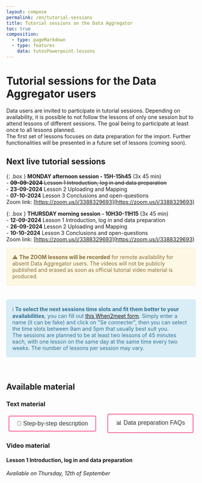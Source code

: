 ```yaml
---
layout: compose
permalink: /en/tutorial-sessions
title: Tutorial sessions on the Data Aggregator
toc: true
composition:
  - type: pageMarkdown
  - type: features
    data: tutosPowerpoint.lessons
---
```


# Tutorial sessions for the Data Aggregator users

Data users are invited to participate in tutorial sessions. Depending on availability, it is possible to not follow the lessons of only one session but to attend lessons of different sessions. The goal being to participate at least once to all lessons planned.
<br>
The first set of lessons focuses on data preparation for the import. Further functionalities will be presented in a future set of lessons (coming soon).

## Next live tutorial sessions

{: .box }
**MONDAY afternoon session - 15H-15h45** (3x 45 min)
<br>- ~~**09-09-2024** Lesson 1 Introduction, log in and data preparation~~
<br>- **23-09-2024** Lesson 2 Uploading and Mapping
<br>- **07-10-2024** Lesson 3 Conclusions and open-questions
<br>Zoom link: [https://zoom.us/j/3388329693](https://zoom.us/j/3388329693)


{: .box }
**THURSDAY morning session - 10H30-11H15** (3x 45 min)
<br>- **12-09-2024** Lesson 1 Introduction, log in and data preparation
<br>- **26-09-2024** Lesson 2 Uploading and Mapping
<br>- **10-10-2024** Lesson 3 Conclusions and open-questions
<br>Zoom link: [https://zoom.us/j/3388329693](https://zoom.us/j/3388329693)


<div style="padding: 15px; border: 1px solid transparent; border-color: transparent; margin-bottom: 20px; border-radius: 4px; color: #8a6d3b;; background-color: #fcf8e3; border-color: #faebcc;">
⚠️ <strong>The ZOOM lessons will be recorded</strong> for remote availability for absent Data Aggregator users. The videos will not be publicly published and erased as soon as official tutorial video material is produced.
</div>

<br>

<div style="padding: 15px; border: 1px solid transparent; border-color: transparent; margin-bottom: 20px; border-radius: 4px; color: #31708f; background-color: #d9edf7; border-color: #bce8f1;">
ℹ️ <strong>To select the next sessions time slots and fit them better to your availabilities</strong>, you can fill out <a href='https://www.when2meet.com/?26382542-qnMyB'>this When2meet form</a>. Simply enter a name (it can be fake) and click on "Se connecter", then you can select the time slots between 9am and 5pm that usually best suit you.<br> The sessions are planned to be at least two lessons of 45 minutes each, with one lesson on the same day at the same time every two weeks. The number of lessons per session may vary.
</div>

<br>

## Available material

### Text material

<div style="display: flex; justify-content: center; align-items: center; gap: 30px;">
  <a href="/en/how-to-publish-data" style="text-decoration: none;">
    <button style="padding: 10px 20px; font-size: 16px; border: 2px solid #FA5E97; border-radius: 4px; background-color: transparent; color: #333; cursor: pointer;"
            onmouseover="this.style.color='#FA5E97';"
            onmouseout="this.style.color='#333';">
      🥾 Step-by-step description
    </button>
  </a>
  <a href="/en/data-aggregator-faqs" style="text-decoration: none;">
    <button style="padding: 10px 20px; font-size: 16px; border: 2px solid #FA5E97; border-radius: 4px; background-color: transparent; color: #333; cursor: pointer;"
            onmouseover="this.style.color='#FA5E97';"
            onmouseout="this.style.color='#333';">
      📊 Data preparation FAQs
    </button>
  </a>
</div>

### Video material

#### Lesson 1 Introduction, log in and data preparation

_Available on Thursday, 12th of September_

<!-- <div style="max-width: 1280px"><div style="position: relative; padding-bottom: 56.25%; height: 0; overflow: hidden;"><iframe src="https://cscfetkarch.sharepoint.com/sites/EquipeIT2/_layouts/15/embed.aspx?UniqueId=51591e6b-5e4a-4d26-8d72-5e736bca65eb&embed=%7B%22ust%22%3Atrue%2C%22hv%22%3A%22CopyEmbedCode%22%7D&referrer=StreamWebApp&referrerScenario=EmbedDialog.Create" width="1280" height="720" frameborder="0" scrolling="no" allowfullscreen title="Dagi_Session1Lesson1MONDAY.mp4" style="border:none; position: absolute; top: 0; left: 0; right: 0; bottom: 0; height: 100%; max-width: 100%;"></iframe></div></div> -->

